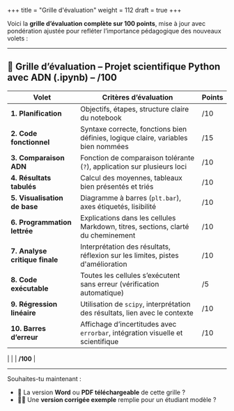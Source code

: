 +++
title = "Grille d'évaluation"
weight = 112
draft = true
+++


Voici la **grille d’évaluation complète sur 100 points**, mise à jour avec pondération ajustée pour refléter l’importance pédagogique des nouveaux volets :

---

## 🧾 **Grille d’évaluation – Projet scientifique Python avec ADN (.ipynb) – /100**

| **Volet**                      | **Critères d’évaluation**                                                         | **Points** |
| ------------------------------ | --------------------------------------------------------------------------------- | ---------- |
| **1. Planification**           | Objectifs, étapes, structure claire du notebook                                   | /10        |
| **2. Code fonctionnel**        | Syntaxe correcte, fonctions bien définies, logique claire, variables bien nommées | /15        |
| **3. Comparaison ADN**         | Fonction de comparaison tolérante (`?`), application sur plusieurs loci           | /10        |
| **4. Résultats tabulés**       | Calcul des moyennes, tableaux bien présentés et triés                             | /10        |
| **5. Visualisation de base**   | Diagramme à barres (`plt.bar`), axes étiquetés, lisibilité                        | /10        |
| **6. Programmation lettrée**   | Explications dans les cellules Markdown, titres, sections, clarté du cheminement  | /10        |
| **7. Analyse critique finale** | Interprétation des résultats, réflexion sur les limites, pistes d'amélioration    | /10        |
| **8. Code exécutable**         | Toutes les cellules s’exécutent sans erreur (vérification automatique)            | /5         |
| **9. Régression linéaire**     | Utilisation de `scipy`, interprétation des résultats, lien avec le contexte       | /10        |
| **10. Barres d’erreur**        | Affichage d’incertitudes avec `errorbar`, intégration visuelle et scientifique    | /10        |

\|                             |                                                                                             | **/100**   |

---

Souhaites-tu maintenant :

* 📄 La version **Word** ou **PDF téléchargeable** de cette grille ?
* 🧑‍🎓 Une **version corrigée exemple** remplie pour un étudiant modèle ?
